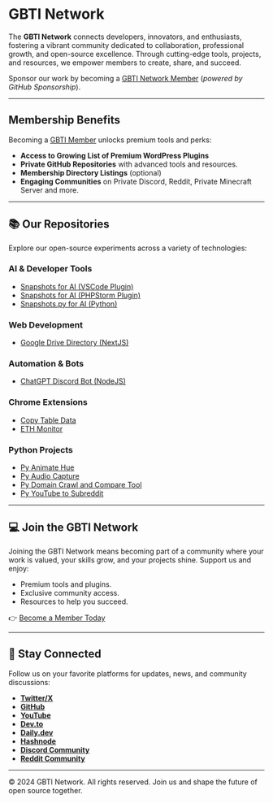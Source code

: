 # GBTI Network 

The **GBTI Network** connects developers, innovators, and enthusiasts, fostering a vibrant community dedicated to collaboration, professional growth, and open-source excellence. Through cutting-edge tools, projects, and resources, we empower members to create, share, and succeed.

Sponsor our work by becoming a [GBTI Network Member](https://github.com/sponsors/gbti-network) (_powered by GitHub Sponsorship_).

---

## Membership Benefits

Becoming a [GBTI Member](https://github.com/sponsors/gbti-network) unlocks premium tools and perks:
- **Access to Growing List of Premium WordPress Plugins**
- **Private GitHub Repositories** with advanced tools and resources.
- **Membership Directory Listings** (optional)
- **Engaging Communities** on Private Discord, Reddit, Private Minecraft Server and more.
  
---

## 📚 Our Repositories

Explore our open-source experiments across a variety of technologies:

### AI & Developer Tools
- [Snapshots for AI (VSCode Plugin)](https://github.com/gbti-network/vscode-snapshots-for-ai)
- [Snapshots for AI (PHPStorm Plugin)](https://github.com/gbti-netowrk/phpstorm-snapshots-for-ai/)
- [Snapshots.py for AI (Python)](https://github.com/gbti-network/snapshots-for-ai)

### Web Development
- [Google Drive Directory (NextJS)](https://github.com/gbti-network/nextjs-google-drive-directory)

### Automation & Bots
- [ChatGPT Discord Bot (NodeJS)](https://github.com/gbti-network/nodejs-chatgpt-discord-bot)

### Chrome Extensions
- [Copy Table Data](https://github.com/gbti-network/chrome-extension-copy-table-data)
- [ETH Monitor](https://github.com/gbti-network/chrome-extension-eth-monitor)

### Python Projects
- [Py Animate Hue](https://github.com/gbti-network/py-animate-hue)
- [Py Audio Capture](https://github.com/gbti-network/py-audio-capture)
- [Py Domain Crawl and Compare Tool](https://github.com/gbti-network/py-domain-crawler-and-comparison-tool)
- [Py YouTube to Subreddit](https://github.com/gbti-network/py-youtube-to-subreddit)

---

## 💻 Join the GBTI Network

Joining the GBTI Network means becoming part of a community where your work is valued, your skills grow, and your projects shine. Support us and enjoy:
- Premium tools and plugins.
- Exclusive community access.
- Resources to help you succeed.

👉 [Become a Member Today](https://gbti.local/membership/)

---

## 📡 Stay Connected

Follow us on your favorite platforms for updates, news, and community discussions:
- **[Twitter/X](https://twitter.com/gbti_network)**
- **[GitHub](https://github.com/gbti-network)**
- **[YouTube](https://www.youtube.com/channel/UCh4FjB6r4oWQW-QFiwqv-UA)**
- **[Dev.to](https://dev.to/gbti)**
- **[Daily.dev](https://dly.to/zfCriM6JfRF)**
- **[Hashnode](https://gbti.hashnode.dev/)**
- **[Discord Community](https://gbti.network)**
- **[Reddit Community](https://www.reddit.com/r/GBTI_network)**

---

© 2024 GBTI Network. All rights reserved. Join us and shape the future of open source together.
